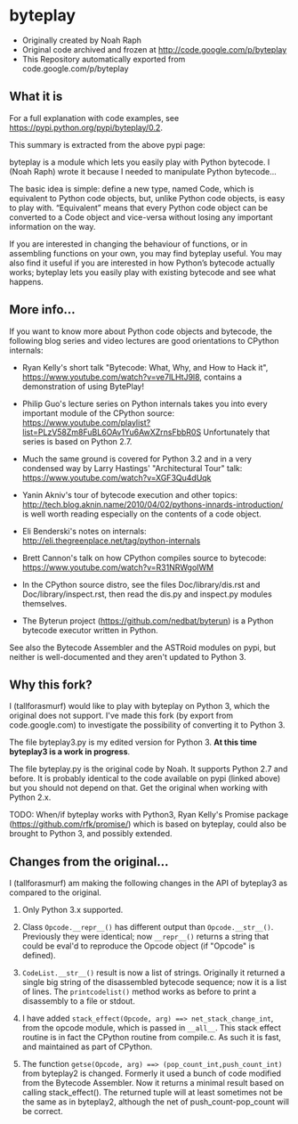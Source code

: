 # byteplay

* Originally created by Noah Raph
* Original code archived and frozen at http://code.google.com/p/byteplay
* This Repository automatically exported from code.google.com/p/byteplay

## What it is

For a full explanation with code examples, see https://pypi.python.org/pypi/byteplay/0.2.

This summary is extracted from the above pypi page:

byteplay is a module which lets you easily play with Python bytecode.
I (Noah Raph) wrote it because I needed to manipulate Python bytecode...

The basic idea is simple: define a new type, named Code,
which is equivalent to Python code objects,
but, unlike Python code objects, is easy to play with.
“Equivalent” means that every Python code object can be converted to a
Code object and vice-versa
without losing any important information on the way.

If you are interested in changing the behaviour of functions,
or in assembling functions on your own, you may find byteplay useful.
You may also find it useful if you are interested in how Python’s bytecode actually works;
byteplay lets you easily play with existing bytecode and see what happens.

## More info...

If you want to know more about Python code objects and bytecode,
the following blog series and video lectures are good orientations
to CPython internals:

* Ryan Kelly's short talk "Bytecode: What, Why, and How to Hack it",
  https://www.youtube.com/watch?v=ve7lLHtJ9l8, contains a demonstration
  of using BytePlay!

* Philip Guo's lecture series on Python internals takes you into every 
  important module of the CPython source:
  https://www.youtube.com/playlist?list=PLzV58Zm8FuBL6OAv1Yu6AwXZrnsFbbR0S
  Unfortunately that series is based on Python 2.7.

* Much the same ground is covered for Python 3.2 and in a very condensed
  way by Larry Hastings' "Architectural Tour" talk: 
  https://www.youtube.com/watch?v=XGF3Qu4dUqk

* Yanin Akniv's tour of bytecode execution and other topics:
  http://tech.blog.aknin.name/2010/04/02/pythons-innards-introduction/
  is well worth reading especially on the contents of a code object.

* Eli Benderski's notes on internals:
  http://eli.thegreenplace.net/tag/python-internals

* Brett Cannon's talk on how CPython compiles source to bytecode:
  https://www.youtube.com/watch?v=R31NRWgoIWM

* In the CPython source distro, see the files Doc/library/dis.rst and
  Doc/library/inspect.rst, then read the dis.py and inspect.py modules 
  themselves.

* The Byterun project (https://github.com/nedbat/byterun) is a Python
  bytecode executor written in Python.

See also the Bytecode Assembler and the ASTRoid modules on pypi,
but neither is well-documented and they aren't updated to Python 3.

## Why this fork?

I (tallforasmurf) would like to play with byteplay on Python 3,
which the original does not support.
I've made this fork (by export from code.google.com)
to investigate the possibility of converting it to Python 3.

The file byteplay3.py is my edited version for Python 3.
**At this time byteplay3 is a work in progress**.

The file byteplay.py is the original code by Noah.
It supports Python 2.7 and before.
It is probably identical to the code available on pypi (linked above)
but you should not depend on that.
Get the original when working with Python 2.x.

TODO: When/if byteplay works with Python3,
Ryan Kelly's Promise package (https://github.com/rfk/promise/)
which is based on byteplay,
could also be brought to Python 3, and possibly extended.

## Changes from the original...

I (tallforasmurf) am making the following changes in the API of
byteplay3 as compared to the original.

1. Only Python 3.x supported.

2. Class `Opcode.__repr__()` has different output than `Opcode.__str__()`.
   Previously they were identical; now `__repr__()` returns a string that
   could be eval'd to reproduce the Opcode object (if "Opcode" is defined).

3. `CodeList.__str__()` result is now a list of strings.
   Originally it returned a single big string of the disassembled bytecode
   sequence; now it is a list of lines. The `printcodelist()` method works
   as before to print a disassembly to a file or stdout.

4. I have added `stack_effect(Opcode, arg) ==> net_stack_change_int`,
   from the opcode module, which is passed in `__all__`.
   This stack effect routine is in fact the CPython routine from compile.c.
   As such it is fast, and maintained as part of CPython.

5. The function `getse(Opcode, arg) ==> (pop_count_int,push_count_int)`
   from byteplay2 is changed. Formerly it used a bunch of code modified from the
   Bytecode Assembler. Now it returns a minimal result based on calling
   stack\_effect(). The returned tuple will at least sometimes not be the
   same as in byteplay2, although the net of push\_count-pop\_count will
   be correct.





